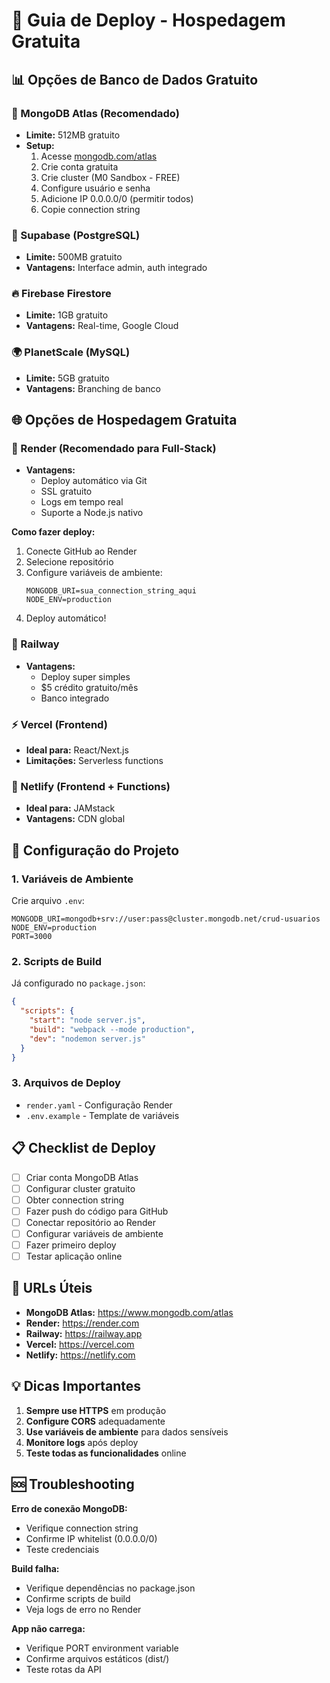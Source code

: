 # 🚀 Guia de Deploy - Hospedagem Gratuita

## 📊 Opções de Banco de Dados Gratuito

### 🍃 MongoDB Atlas (Recomendado)
- **Limite:** 512MB gratuito
- **Setup:** 
  1. Acesse [mongodb.com/atlas](https://www.mongodb.com/atlas)
  2. Crie conta gratuita
  3. Crie cluster (M0 Sandbox - FREE)
  4. Configure usuário e senha
  5. Adicione IP 0.0.0.0/0 (permitir todos)
  6. Copie connection string

### 🐘 Supabase (PostgreSQL)
- **Limite:** 500MB gratuito
- **Vantagens:** Interface admin, auth integrado

### 🔥 Firebase Firestore
- **Limite:** 1GB gratuito
- **Vantagens:** Real-time, Google Cloud

### 🌍 PlanetScale (MySQL)
- **Limite:** 5GB gratuito
- **Vantagens:** Branching de banco

## 🌐 Opções de Hospedagem Gratuita

### 🎯 Render (Recomendado para Full-Stack)
- **Vantagens:** 
  - Deploy automático via Git
  - SSL gratuito
  - Logs em tempo real
  - Suporte a Node.js nativo

**Como fazer deploy:**
1. Conecte GitHub ao Render
2. Selecione repositório
3. Configure variáveis de ambiente:
   ```
   MONGODB_URI=sua_connection_string_aqui
   NODE_ENV=production
   ```
4. Deploy automático!

### 🚂 Railway
- **Vantagens:**
  - Deploy super simples
  - $5 crédito gratuito/mês
  - Banco integrado

### ⚡ Vercel (Frontend)
- **Ideal para:** React/Next.js
- **Limitações:** Serverless functions

### 🌊 Netlify (Frontend + Functions)
- **Ideal para:** JAMstack
- **Vantagens:** CDN global

## 🔧 Configuração do Projeto

### 1. Variáveis de Ambiente
Crie arquivo `.env`:
```env
MONGODB_URI=mongodb+srv://user:pass@cluster.mongodb.net/crud-usuarios
NODE_ENV=production
PORT=3000
```

### 2. Scripts de Build
Já configurado no `package.json`:
```json
{
  "scripts": {
    "start": "node server.js",
    "build": "webpack --mode production",
    "dev": "nodemon server.js"
  }
}
```

### 3. Arquivos de Deploy
- `render.yaml` - Configuração Render
- `.env.example` - Template de variáveis

## 📋 Checklist de Deploy

- [ ] Criar conta MongoDB Atlas
- [ ] Configurar cluster gratuito
- [ ] Obter connection string
- [ ] Fazer push do código para GitHub
- [ ] Conectar repositório ao Render
- [ ] Configurar variáveis de ambiente
- [ ] Fazer primeiro deploy
- [ ] Testar aplicação online

## 🔗 URLs Úteis

- **MongoDB Atlas:** https://www.mongodb.com/atlas
- **Render:** https://render.com
- **Railway:** https://railway.app
- **Vercel:** https://vercel.com
- **Netlify:** https://netlify.com

## 💡 Dicas Importantes

1. **Sempre use HTTPS** em produção
2. **Configure CORS** adequadamente
3. **Use variáveis de ambiente** para dados sensíveis
4. **Monitore logs** após deploy
5. **Teste todas as funcionalidades** online

## 🆘 Troubleshooting

**Erro de conexão MongoDB:**
- Verifique connection string
- Confirme IP whitelist (0.0.0.0/0)
- Teste credenciais

**Build falha:**
- Verifique dependências no package.json
- Confirme scripts de build
- Veja logs de erro no Render

**App não carrega:**
- Verifique PORT environment variable
- Confirme arquivos estáticos (dist/)
- Teste rotas da API
